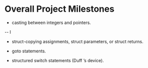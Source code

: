 # Overall Project Milestones

-  casting between integers and pointers.

-- l

-  struct-copying assignments, struct parameters, or struct returns.

-  goto statements.

-  structured switch statements (Duff ’s device).

